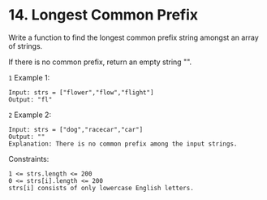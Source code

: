 # 14. Longest Common Prefix

Write a function to find the longest common prefix string amongst an array of strings.

If there is no common prefix, return an empty string "".

`1` Example 1:

```
Input: strs = ["flower","flow","flight"]
Output: "fl"
```

`2` Example 2:

```
Input: strs = ["dog","racecar","car"]
Output: ""
Explanation: There is no common prefix among the input strings.
```

Constraints:

```
1 <= strs.length <= 200
0 <= strs[i].length <= 200
strs[i] consists of only lowercase English letters.
```
